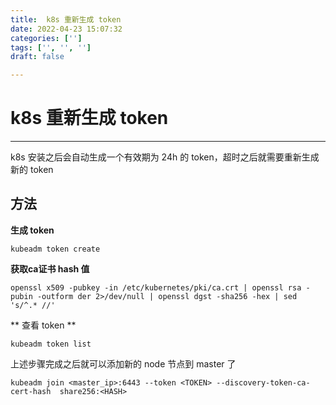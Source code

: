 ```yaml
---
title:  k8s 重新生成 token
date: 2022-04-23 15:07:32
categories: ['']
tags: ['', '', '']
draft: false

---
```


# k8s 重新生成 token

---

k8s 安装之后会自动生成一个有效期为 24h 的 token，超时之后就需要重新生成新的 token

## 方法

**生成 token**

```shell
kubeadm token create
```

**获取ca证书 hash 值**

```shell
openssl x509 -pubkey -in /etc/kubernetes/pki/ca.crt | openssl rsa -pubin -outform der 2>/dev/null | openssl dgst -sha256 -hex | sed 's/^.* //'
```

** 查看 token **

```shell
kubeadm token list
```

上述步骤完成之后就可以添加新的 node 节点到 master 了

```shell
kubeadm join <master_ip>:6443 --token <TOKEN> --discovery-token-ca-cert-hash  share256:<HASH>
```


